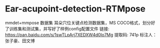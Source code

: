 # Ear-acupoint-detection-RTMpose
mmdet+mmpose
数据集
耳朵穴位关键点检测数据集，MS COCO格式，划分好了训练集和测试集，并写好了样例config配置文件
链接: https://pan.baidu.com/s/1swTLpArj7XEDXW4d0lo7Mg 提取码: 741p
标注人：张子豪、田文博
